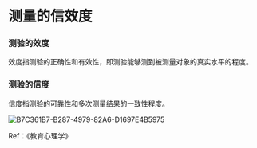 # 测量的信效度


### 测验的效度

效度指测验的正确性和有效性，即测验能够测到被测量对象的真实水平的程度。

### 测验的信度

信度指测验的可靠性和多次测量结果的一致性程度。

![B7C361B7-B287-4979-82A6-D1697E4B5975](https://xieting-img.oss-cn-hangzhou.aliyuncs.com/B7C361B7-B287-4979-82A6-D1697E4B5975.jpg)

Ref：《教育心理学》

